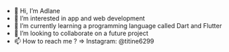 - 👋 Hi, I’m Adlane
- 👀 I’m interested in app and web development  
- 🌱 I’m currently learning a programming language called Dart and Flutter 
- 💞️ I’m looking to collaborate on a future project 
- 📫 How to reach me ? => Instagram: @titine6299

<!---
titine6299/titine6299 is a ✨ special ✨ repository because its `README.md` (this file) appears on your GitHub profile.
You can click the Preview link to take a look at your changes.
--->
